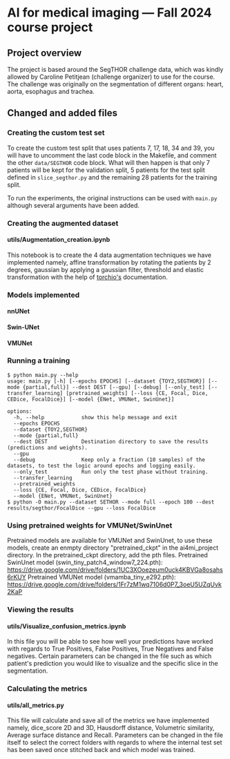 # AI for medical imaging — Fall 2024 course project 

## Project overview
The project is based around the SegTHOR challenge data, which was kindly allowed by Caroline Petitjean (challenge organizer) to use for the course. The challenge was originally on the segmentation of different organs: heart, aorta, esophagus and trachea.

## Changed and added files
### Creating the custom test set

To create the custom test split that uses patients 7, 17, 18, 34 and 39, you will have to uncomment the last code block in the Makefile, and comment the other `data/SEGTHOR` code block. What will then happen is that only 7 patients will be kept for the validation split, 5 patients for the test split defined in `slice_segthor.py` and the remaining 28 patients for the training split.

To run the experiments, the original instructions can be used with `main.py` although several arguments have been added.

### Creating the augmented dataset
#### utils/Augmentation_creation.ipynb
This notebook is to create the 4 data augmentation techniques we have implemented namely, affine transformation by rotating the patients by 2 degrees, gaussian by applying a gaussian filter, threshold and elastic transformation with the help of [torchio's](https://torchio.readthedocs.io/_modules/torchio/transforms/augmentation/spatial/random_elastic_deformation.html#furo-main-content) documentation.

### Models implemented
#### nnUNet
#### Swin-UNet
#### VMUNet

### Running a training
```
$ python main.py --help
usage: main.py [-h] [--epochs EPOCHS] [--dataset {TOY2,SEGTHOR}] [--mode {partial,full}] --dest DEST [--gpu] [--debug] [--only_test] [--transfer_learning] [pretrained_weights] [--loss {CE, Focal, Dice, CEDice, FocalDice}] [--model {ENet, VMUNet, SwinUnet}]

options:
  -h, --help            show this help message and exit
  --epochs EPOCHS
  --dataset {TOY2,SEGTHOR}
  --mode {partial,full}
  --dest DEST           Destination directory to save the results (predictions and weights).
  --gpu
  --debug               Keep only a fraction (10 samples) of the datasets, to test the logic around epochs and logging easily.
  --only_test           Run only the test phase without training.
  --transfer_learning
  --pretrained_weights
  --loss {CE, Focal, Dice, CEDice, FocalDice}
  --model {ENet, VMUNet, SwinUnet}
$ python -O main.py --dataset SETHOR --mode full --epoch 100 --dest results/segthor/FocalDice --gpu --loss FocalDice
```
### Using pretrained weights for VMUNet/SwinUnet
Pretrained models are available for VMUNet and SwinUnet, to use these models, create an enmpty directory "pretrained_ckpt" in the ai4mi_project directory.
In the pretrained_ckpt directory, add the pth files.
Pretrained SwinUnet model (swin_tiny_patch4_window7_224.pth): https://drive.google.com/drive/folders/1UC3XOoezeum0uck4KBVGa8osahs6rKUY
Pretrained VMUNet model (vmamba_tiny_e292.pth): https://drive.google.com/drive/folders/1Fr7zM1wq7106d0P7_3oeU5UZqUvk2KaP

### Viewing the results
#### utils/Visualize_confusion_metrics.ipynb
In this file you will be able to see how well your predictions have worked with regards to True Positives, False Positives, True Negatives and False negatives. Certain parameters can be changed in the file such as which patient's prediction you would like to visualize and the specific slice in the segmentation.

### Calculating the metrics
#### utils/all_metrics.py
This file will calculate and save all of the metrics we have implemented namely, dice_score 2D and 3D, Hausdorff distance, Volumetric similarity, Average surface distance and Recall.
Parameters can be changed in the file itself to select the correct folders with regards to where the internal test set has been saved once stitched back and which model was trained.

